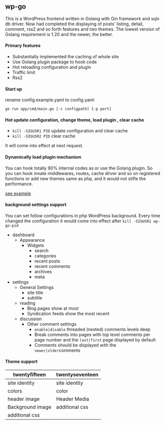 ## wp-go

This is a WordPress frontend written in Golang with Gin framework and sqlx db driver. Now had completed the displaying
of posts' listing, detail, comment, rss2 and so forth features and two themes. The lowest version of Golang requirement
is 1.20 and the newer, the better.

#### Primary features

- Substantially implemented the caching of whole site
- Use Golang plugin package to hook code
- Hot reloading configuration and plugin
- Traffic limit
- Rss2

#### Start up

rename config.example.yaml to config.yaml

```
go run app/cmd/main.go [-c configpath] [-p port]
```

#### Hot update configuration, change theme, load plugin , clear cache

- `kill -SIGUSR1 PID` update configuration and clear cache
- `kill -SIGUSR2 PID` clear cache

It will come into effect at next request.

#### Dynamically load plugin mechanism

You can hook totally 90% internal codes as or use the Golang plugin. So you can hook innate middlewares, routes, cache
driver and so on registered functions or add new themes same as php, and it would not stifle the performance.

[see example](app/plugins/devexample)

#### background settings support

You can set follow configurations in php WordPress background. Every time changed the configuration it would come into
effect after `kill -SIGUSR1 wp-go-pid`

- dashboard
    - Appearance
        - Widgets
            - search
            - categories
            - recent posts
            - recent comments
            - archives
            - meta
- settings
    - General Settings
        - site title
        - subtitle
    - reading
        - Blog pages show at most
        - Syndication feeds show the most recent
    - discussion
        - Other comment settings 
          - `enable|disable` threaded (nested) comments levels deep
          - Break comments into pages with top level comments per page number and the `last|first` page displayed by default
          - Comments should be displayed with the `newer|older`comments

#### Theme support

| twentyfifteen    | twentyseventeen |
|------------------|-----------------|
| site identity    | site identity   |
| colors           | color           |
| header image     | Header Media    |
| Background image | additional css  |
| additional css   |                 |

                                                        
